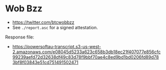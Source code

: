# Wob Bzz

* https://twitter.com/btcwobbzz
* See `./report.asc` for a signed attestation.

Response file:

* https://powersoftau-transcript.s3-us-west-2.amazonaws.com/e08045d5233a623c658b3db18ec21f407077e856cfc99239aefd72d32638df49c83d78f9bbf70ae4c8ed9bd1bd0206fd89d783bf8f03843e51cd751491502471
